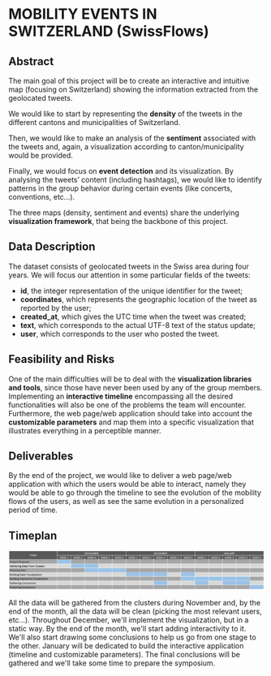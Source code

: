 # MOBILITY EVENTS IN SWITZERLAND (SwissFlows)

## Abstract
The main goal of this project will be to create an interactive and intuitive map (focusing on Switzerland) showing the information extracted from the geolocated tweets.

We would like to start by representing the **density** of the tweets in the different cantons and municipalities of Switzerland.

Then, we would like to make an analysis of the **sentiment** associated with the tweets and, again, a visualization according to canton/municipality would be provided.

Finally, we would focus on **event detection** and its visualization. By analysing the tweets’ content (including hashtags), we would like to identify patterns in the group behavior during certain events (like concerts, conventions, etc…).

The three maps (density, sentiment and events) share the underlying **visualization framework**, that being the backbone of this project.


## Data Description
The dataset consists of geolocated tweets in the Swiss area during four years.
We will focus our attention in some particular fields of the tweets:
- **id**, the integer representation of the unique identifier for the tweet;
- **coordinates**, which represents the geographic location of the tweet as reported by the user;
- **created_at**, which gives the UTC time when the tweet was created;
- **text**, which corresponds to the actual UTF-8 text of the status update;
- **user**, which corresponds to the user who posted the tweet.


## Feasibility and Risks
One of the main difficulties will be to deal with the **visualization libraries and tools**, since those have never been used by any of the group members.
Implementing an **interactive timeline** encompassing all the desired functionalities will also be one of the problems the team will encounter.
Furthermore, the web page/web application should take into account the **customizable parameters** and map them into a specific visualization that illustrates everything in a perceptible manner.


## Deliverables
By the end of the project, we would like to deliver a web page/web application with which the users would be able to interact, namely they would be able to go through the timeline to see the evolution of the mobility flows of the users, as well as see the same evolution in a personalized period of time.


## Timeplan

![alt text](https://github.com/Symsystem/ADA_Project/raw/master/images/gantt_chart.png)

All the data will be gathered from the clusters during November and, by the end of the month, all the data will be clean (picking the most relevant users, etc...).
Throughout December, we'll implement the visualization, but in a static way. By the end of the month, we'll start adding interactivity to it. We'll also start drawing some conclusions to help us go from one stage to the other.
January will be dedicated to build the interactive application (timeline and customizable parameters). The final conclusions will be gathered and we'll take some time to prepare the symposium.